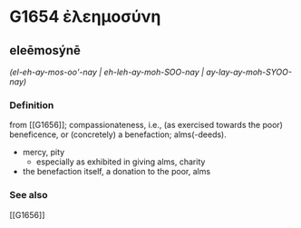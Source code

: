 # G1654 ἐλεημοσύνη

## eleēmosýnē

_(el-eh-ay-mos-oo'-nay | eh-leh-ay-moh-SOO-nay | ay-lay-ay-moh-SYOO-nay)_

### Definition

from [[G1656]]; compassionateness, i.e., (as exercised towards the poor) beneficence, or (concretely) a benefaction; alms(-deeds).

- mercy, pity
  - especially as exhibited in giving alms, charity
- the benefaction itself, a donation to the poor, alms

### See also

[[G1656]]

